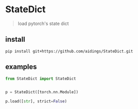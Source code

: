 # StateDict
> load pytorch's state dict

## install
`pip install git+https://github.com/aidings/StateDict.git`

## examples
```python
from StateDict import StateDict


p = StateDict([torch.nn.Module])

p.load([str], strict=False)


```
